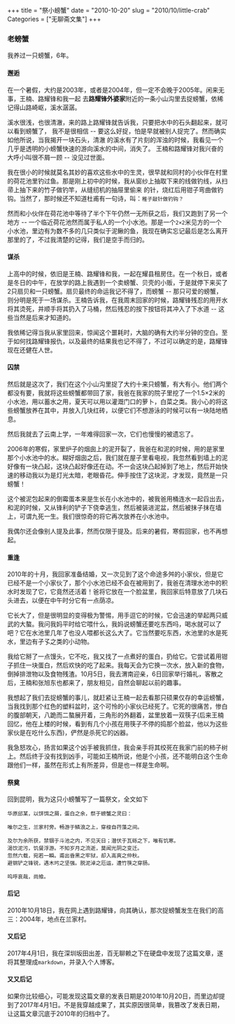 +++
title = "祭小螃蟹"
date = "2010-10-20"
slug = "2010/10/little-crab"
Categories = ["无聊斋文集"]
+++

### 老螃蟹

我养过一只螃蟹，6年。

#### 邂逅

在一个暑假，大约是2003年，或者是2004年，但一定不会晚于2005年。闲来无事，王楠、路耀锋和我一起
去**路耀锋外婆家**附近的一条小山沟里去捉螃蟹，依稀记得山路崎岖，溪水潺潺。

溪水很浅，也很清澈，来的路上路耀锋就告诉我，只要把水中的石头翻起来，就可以看到螃蟹了，
我不是很相信 -- 要这么好捉，怕是早就被别人捉完了。然而确实如他所说，当我揭开一块石头，清澈
的溪水有了片刻的浑浊的时候，我看见一个几乎是透明的小螃蟹快速的游向溪水的中间，消失了。
王楠和路耀锋对我兴奋的大呼小叫很不屑一顾 -- 没见过世面。

我在很小的时候就莫名其妙的喜欢这些水中的生灵，很早就和同村的小伙伴在村里的荷花池里钓过鱼。那是刚上初中的时候，我从窗纱上抽取下来的线做钓线，从扫帚上抽下来的竹子做钓竿，从缝纫机的抽屉里偷来
的针，烧红后用钳子弯曲做钓钩。当然了，那时候还不知道杜甫有一句诗，叫：`稚子敲针做钓钩？`

然而和小伙伴在荷花池中等待了半个下午仍然一无所获之后，我们又跑到了另一个地方 -- 一个临近荷花池然而属于私人的一个小水池。那是一个`2×2`米见方的一个小水池，里边有为数不多的几只类似于泥鳅的鱼，我现在确实忘记最后是怎么离开那里的了，不过我清楚的记得，我们是空手而归的。

#### 谋杀

上高中的时候，依旧是王楠、路耀锋和我，一起在耀县租房住。在一个秋日，或者是冬日的中午，在放学的路上我遇到一个卖螃蟹、贝壳的小贩，于是就停下来买了2只扇贝和一只螃蟹。扇贝最终的命运我记不得了，而螃蟹 -- 那只可爱的螃蟹，则分明是死于一场谋杀。王楠告诉我，在我周末回家的时候，路耀锋残忍的用开水将其烫死，并顺手将其扔入了马桶，然后残忍的按下按钮将其冲入了下水道 -- 这些当然是后来才知道的。

我依稀记得当我从家里回来，惊闻这个噩耗时，大脑的确有大约半分钟的空白。至于如何找路耀锋报仇，以及最终的结果我也记不得了，不过可以确定的是，路耀锋现在还健在人世。

#### 囚禁

然后就是这次了，我们在这个小山沟里捉了大约十来只螃蟹，有大有小。他们两个都没有要，我就将这些螃蟹都带回了家，我爸在我家的院子里挖了一个1.5×2米的小水池，用以蓄水之用，夏天可以用以灌溉门口的萝卜，白菜之类。我小心的将这些螃蟹放养在其中，并放入几块红砖，以便它们不想游泳的时候可以有一块陆地栖息。

然后我就去了云南上学，一年难得回家一次，它们也慢慢的被遗忘了。

2006年的寒假，家里炉子的烟囱上的泥开裂了，我爸在和泥的时候，用的是家里那个小水池中的水。糊好烟囱之后，我们就在屋子里看电视，我忽然看到墙上的泥好像有一块凸起，这块凸起好像还在动。不一会这块凸起掉到了地上，然后开始快速的移动我以为是灯光太暗，老眼昏花。伸手按住了这块泥，才发现，竟然是一只螃蟹！

这个被泥包起来的倒霉蛋本来是生长在小水池中的，被我爸用桶连水一起舀出去，和泥的时候，又从锋利的铲子下侥幸逃生，然后被装进泥盆，然后被抹子抹在墙上，可谓九死一生。我们很惊奇的将它再次放养在小水池中。

我偶尔还会像别人提及此事，然而仅限于提及。后来的暑假，寒假回家，也不再想起。

#### 重逢

2010年的十月，我回家准备结婚，又一次见到了这个命途多舛的小家伙，但是它已经不是一个小家伙了，那个小水池已经不会在被用到了，我爸在清理水池中的积水时发现了它，它竟然还活着！爸将它放在一个脸盆里，我回家后特意放了几块石头进去，以便在中午时分它有一点荫凉。

它长大了，但是很明显的变得极为警惕，用手逗它的时候，它会迅速的举起两只威武的大螯。我问我妈平时给它喂什么，我妈说螃蟹还要吃东西吗，喝水就可以了吧？它在水池里几年了也没人喂都长这么大了。它当然要吃东西，水池里的水是死水，里边有孑孓之类的小动物。

我给它掰了一点馒头，它不吃，我又找了一点煮好的蛋白，扔给它。它尝试着用钳子抓住一块蛋白，然后欢快的吃了起来。我每天会为它换一次水，放入新的食物，倒掉排泄物以及食物残渣。10月5日，我去渭南迎亲，6日回家举行婚礼，客散之后，王楠和张旭东也都来了，朋友相见，自然会聊起以前的趣事。

我想起了我们去捉螃蟹的事儿，就赶紧让王楠一起去看那只硕果仅存的幸运螃蟹，当我找到那个红色的塑料盆时，这个可怜的小家伙已经死了。它死的很痛苦，惨白的腹部朝天，八跪而二螯展开着，三角形的外翻着，盆里放着一双筷子(后来王楠回忆，他在上楼的时候，看到有几个小孩在用筷子不停的捣那个脸盆，他以为这些家伙是在吃什么东西)，俨然是杀死它的凶器。

我急怒攻心，扬言如果这个凶手被我抓住，我会亲手将其绞死在我家门前的柿子树上。然后终于没有找到凶手，可能如王楠所说，他是个小孩，还不能明白这个生命跟他们一样，虽然在形式上有所差异，但是也一样是生命啊。

#### 祭奠

回到昆明，我为这只小螃蟹写了一篇祭文，全文如下

	华原邱某，以饼饵之屑，蛋白之余，祭于螃蟹之灵曰：

	唯尔之生，兰家村旁。畅游于鳞浪之上，穿梭自荇藻之间。

	及尔为余所获，禁锢于斗池之内，不见天日；潜伏于瓦砾之下，唯有饥寒。
	渴饮泥污，饥餐浮游。不知岁月之流逝，莫闻光阴之变迁。
	忽然六载，宛若一瞬。甫出昏黑之牢狱，却入高爽之仲秋。
	避钢铲之锋锐，遇木圬之坚强。脱泥淖之厄运，遭竹筷之穿肠。

	呜呼哀哉，尚飨。

#### 后记

2010年10月18日，我在网上遇到路耀锋，向其确认，那次捉螃蟹发生在我们的高三：2004年，地点在兰家村。

#### 又后记

2017年4月1日，我在深圳坂田出差，百无聊赖之下在硬盘中发现了这篇文章，遂将其整理成`markdown`，并录入个人博客。

#### 又又后记 

如果你比较细心，可能发现这篇文章的发表日期是2010年10月20日，而里边却提到了2017年4月1日。不是我穿越成果了，其实原因很简单，我篡改了发表日期，让这篇文章沉底于2010年的归档中了。
